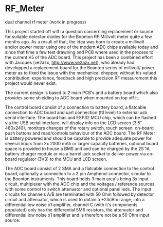 # RF_Meter
dual channel rf meter (work in progress)

This project started off with a question concerning replacement or source for
suitable detector diodes for the Boonton RF Millivolt meter quite a few months ago.
As a result of that, the idea was born to create a millivolt and/or power meter
using one of the modern ADC chips available today and since that time a few test
drawning and PCB where used in the process to the current V5 of the ADC board.
This project has been a combined effort with Jacques (ve2azx, http://www.ve2azx.net),
who already had developped a replacement board for the Boonton series of millivolt/
power meter as to fixed the issue with the mechanical chopper, without his valued
contribution, experiance, feedback and high precision RF measurement this project
would never exist.

The current design is based to 2 main PCB's and a battery board which also provides
some shielding to ADC board when mounted on top off it.

The control board consist of a connection to battery board, a flatcable connection
to ADC board and uart connection (ttl level) to external usb serial interface.
The board has and ESP32 MCU chip, which can be flashed via the USB serial interface,
will display info on the LCD screen (3.5" 480x240), monitors changes of the rotary
switch, touch screen, on-board push buttons and read/controls behaviour of the ADC
board. The RF Meter is battery powered and should be capable to provide adequate power
for several hours from 2x 2000 mAh or larger capacity batteries, optional board space
is provided to house a BMS unit and can be charged by the 2S 1A battery charger module
or via a barrel jack socket to deliver power via on-board regulator (3V3) to the MCU and
LCD screen.

The ADC board consist of 2 SMA and a flatcable connection to the control board,
optionally a connection to a 2 pin Amphenol connector, simular to the Boonton instruments.
This board holds 3 main area's being 3x input circuit, multiplexer with the ADC chip and the
voltages / reference sources with some control to switch attenuator and optional panel leds.
The input circuits for channels A/B are terminated with 50 Ohm followed by detector circuit
and attenuator, which is used to obtain a +23dBm range, into a differential low noise x1
amplifier, channel C (with it's components populated) only has the differential 5M6 resistors, the
attenuator and differential low noise x1 amplifier and is therefore not be a 50 Ohm input source.
